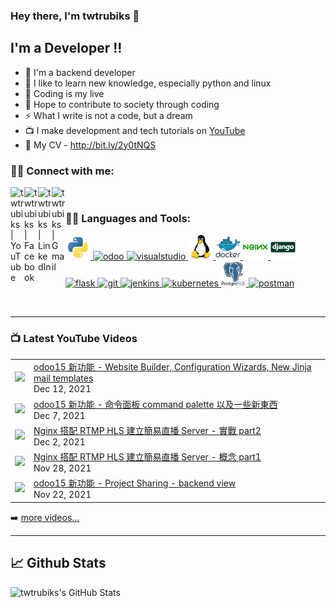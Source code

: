 ### Hey there, I'm twtrubiks 👋

## I'm a Developer !!

- 🔭 I'm a backend developer
- 🌱 I like to learn new knowledge, especially python and linux
- 👯 Coding is my live
- 🥅 Hope to contribute to society through coding
- ⚡  What I write is not a code, but a dream
- 📺 I make development and tech tutorials on [YouTube](https://www.youtube.com/user/blue524326)
- 🔭 My CV - http://bit.ly/2y0tNQS

### 🙋‍♂️ Connect with me:

[<img align="left" alt="twtrubiks | YouTube" width="22px" src="https://cdn.jsdelivr.net/npm/simple-icons@v3/icons/youtube.svg" />][youtube]
[<img align="left" alt="twtrubiks | Facebook" width="22px" src="https://cdn.jsdelivr.net/npm/simple-icons@v3/icons/facebook.svg" />][facebook]
[<img align="left" alt="twtrubiks | LinkedIn" width="22px" src="https://cdn.jsdelivr.net/npm/simple-icons@v3/icons/linkedin.svg" />][linkedin]
[<img align="left" alt="twtrubiks | Gmail" width="22px" src="https://cdn.jsdelivr.net/npm/simple-icons@v3/icons/gmail.svg" />][gmail]

<br />

### 👨‍💻 Languages and Tools:

<p align="left"> <a href="https://www.python.org" target="_blank"> <img src="https://raw.githubusercontent.com/devicons/devicon/master/icons/python/python-original.svg" alt="python" width="40" height="40"/> <a href="https://www.odoo.com/" target="_blank"> <img src="https://upload.wikimedia.org/wikipedia/commons/thumb/5/50/Odoo_logo.svg/320px-Odoo_logo.svg.png" alt="odoo" width="65" height="40"/> </a> <a href="https://code.visualstudio.com/" target="_blank"> <img src="https://upload.wikimedia.org/wikipedia/commons/thumb/9/9a/Visual_Studio_Code_1.35_icon.svg/240px-Visual_Studio_Code_1.35_icon.svg.png" alt="visualstudio" width="40" height="40"/> </a> <a href="https://www.linux.org/" target="_blank"> <img src="https://raw.githubusercontent.com/devicons/devicon/master/icons/linux/linux-original.svg" alt="linux" width="40" height="40"/> <a href="https://www.docker.com/" target="_blank"> <img src="https://raw.githubusercontent.com/devicons/devicon/master/icons/docker/docker-original-wordmark.svg" alt="docker" width="40" height="40"/> </a> </a> <a href="https://www.nginx.com" target="_blank"> <img src="https://raw.githubusercontent.com/devicons/devicon/master/icons/nginx/nginx-original.svg" alt="nginx" width="40" height="40"/> </a> </a> <a href="https://www.djangoproject.com/" target="_blank"> <img src="https://raw.githubusercontent.com/devicons/devicon/master/icons/django/django-original.svg" alt="django" width="40" height="40"/> </a> <a href="https://flask.palletsprojects.com/" target="_blank"> <img src="https://www.vectorlogo.zone/logos/pocoo_flask/pocoo_flask-icon.svg" alt="flask" width="40" height="40"/> </a> <a href="https://git-scm.com/" target="_blank"> <img src="https://www.vectorlogo.zone/logos/git-scm/git-scm-icon.svg" alt="git" width="40" height="40"/> </a> <a href="https://www.jenkins.io" target="_blank"> <img src="https://www.vectorlogo.zone/logos/jenkins/jenkins-icon.svg" alt="jenkins" width="40" height="40"/> </a> <a href="https://kubernetes.io" target="_blank"> <img src="https://www.vectorlogo.zone/logos/kubernetes/kubernetes-icon.svg" alt="kubernetes" width="40" height="40"/> </a> <a href="https://www.postgresql.org" target="_blank"> <img src="https://raw.githubusercontent.com/devicons/devicon/master/icons/postgresql/postgresql-original-wordmark.svg" alt="postgresql" width="40" height="40"/> </a> <a href="https://postman.com" target="_blank"> <img src="https://www.vectorlogo.zone/logos/getpostman/getpostman-icon.svg" alt="postman" width="40" height="40"/> </a> </p>

<br />

---

### 📺 Latest YouTube Videos

<table>
    <tbody>
<!-- YOUTUBE:START --><tr><td><a href="https://www.youtube.com/watch?v=OfsAXDnz9C4"><img width="140px" src="https://i.ytimg.com/vi/OfsAXDnz9C4/mqdefault.jpg"></a></td>
<td><a href="https://www.youtube.com/watch?v=OfsAXDnz9C4">odoo15 新功能 - Website Builder, Configuration Wizards, New Jinja mail templates</a><br/>Dec 12, 2021</td></tr>
<tr><td><a href="https://www.youtube.com/watch?v=2Q8sg2reV30"><img width="140px" src="https://i.ytimg.com/vi/2Q8sg2reV30/mqdefault.jpg"></a></td>
<td><a href="https://www.youtube.com/watch?v=2Q8sg2reV30">odoo15 新功能 - 命令面板 command palette 以及一些新東西</a><br/>Dec 7, 2021</td></tr>
<tr><td><a href="https://www.youtube.com/watch?v=oxnUUlCXpE8"><img width="140px" src="https://i.ytimg.com/vi/oxnUUlCXpE8/mqdefault.jpg"></a></td>
<td><a href="https://www.youtube.com/watch?v=oxnUUlCXpE8">Nginx 搭配 RTMP HLS 建立簡易直播 Server - 實戰 part2</a><br/>Dec 2, 2021</td></tr>
<tr><td><a href="https://www.youtube.com/watch?v=YIXgNUrvqp0"><img width="140px" src="https://i.ytimg.com/vi/YIXgNUrvqp0/mqdefault.jpg"></a></td>
<td><a href="https://www.youtube.com/watch?v=YIXgNUrvqp0">Nginx 搭配 RTMP HLS 建立簡易直播 Server - 概念 part1</a><br/>Nov 28, 2021</td></tr>
<tr><td><a href="https://www.youtube.com/watch?v=_DQSuCx-no4"><img width="140px" src="https://i.ytimg.com/vi/_DQSuCx-no4/mqdefault.jpg"></a></td>
<td><a href="https://www.youtube.com/watch?v=_DQSuCx-no4">odoo15 新功能 -  Project Sharing - backend view</a><br/>Nov 22, 2021</td></tr>
<!-- YOUTUBE:END -->
    </tbody>
</table>

➡️ [more videos...](https://www.youtube.com/user/blue524326)

---

## 📈 Github Stats

<p align="left">
  <img align="left" alt="twtrubiks's GitHub Stats" src="https://github-readme-stats.vercel.app/api?username=twtrubiks&show_icons=true&hide_border=true" />
</p>

[youtube]: https://www.youtube.com/user/blue524326
[linkedin]: https://www.linkedin.com/in/twtrubiks-a09330145/
[facebook]: https://www.facebook.com/TWTRubiks
[gmail]: mailto:twtrubiks@gmail.com
